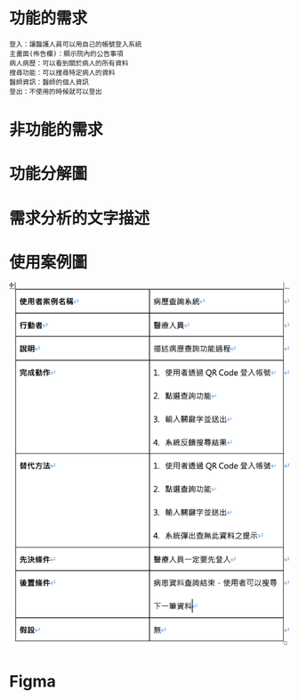 # 功能的需求

    登入：讓醫護人員可以用自己的帳號登入系統
    主畫面(佈告欄)：顯示院內的公告事項
    病人病歷：可以看到關於病人的所有資料
    搜尋功能：可以搜尋特定病人的資料
    醫師資訊：醫師的個人資訊
    登出：不使用的時候就可以登出

# 非功能的需求
  
  
# 功能分解圖

# 需求分析的文字描述

# 使用案例圖

![使用案例圖](使用案例圖.jpg "使用案例圖")

# Figma
